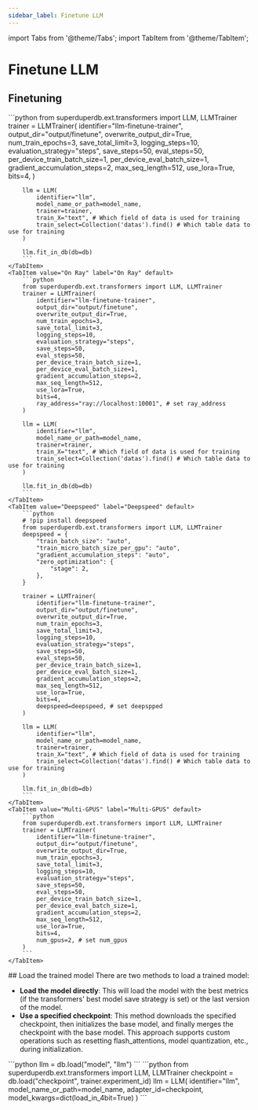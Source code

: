 ```yaml
---
sidebar_label: Finetune LLM
---
```

import Tabs from '@theme/Tabs';
import TabItem from '@theme/TabItem';

<!-- TABS -->
# Finetune LLM

## Finetuning


<Tabs>
    <TabItem value="Local" label="Local" default>
        ```python
        from superduperdb.ext.transformers import LLM, LLMTrainer
        trainer = LLMTrainer(
            identifier="llm-finetune-trainer",
            output_dir="output/finetune",
            overwrite_output_dir=True,
            num_train_epochs=3,
            save_total_limit=3,
            logging_steps=10,
            evaluation_strategy="steps",
            save_steps=50,
            eval_steps=50,
            per_device_train_batch_size=1,
            per_device_eval_batch_size=1,
            gradient_accumulation_steps=2,
            max_seq_length=512,
            use_lora=True, 
            bits=4,
        )
        
        llm = LLM(
            identifier="llm",
            model_name_or_path=model_name,
            trainer=trainer,
            train_X="text", # Which field of data is used for training
            train_select=Collection('datas').find() # Which table data to use for training
        )
        
        llm.fit_in_db(db=db)        
        ```
    </TabItem>
    <TabItem value="On Ray" label="On Ray" default>
        ```python
        from superduperdb.ext.transformers import LLM, LLMTrainer
        trainer = LLMTrainer(
            identifier="llm-finetune-trainer",
            output_dir="output/finetune",
            overwrite_output_dir=True,
            num_train_epochs=3,
            save_total_limit=3,
            logging_steps=10,
            evaluation_strategy="steps",
            save_steps=50,
            eval_steps=50,
            per_device_train_batch_size=1,
            per_device_eval_batch_size=1,
            gradient_accumulation_steps=2,
            max_seq_length=512,
            use_lora=True,
            bits=4,
            ray_address="ray://localhost:10001", # set ray_address
        )
        
        llm = LLM(
            identifier="llm",
            model_name_or_path=model_name,
            trainer=trainer,
            train_X="text", # Which field of data is used for training
            train_select=Collection('datas').find() # Which table data to use for training
        )
        
        llm.fit_in_db(db=db)        
        ```
    </TabItem>
    <TabItem value="Deepspeed" label="Deepspeed" default>
        ```python
        # !pip install deepspeed
        from superduperdb.ext.transformers import LLM, LLMTrainer
        deepspeed = {
            "train_batch_size": "auto",
            "train_micro_batch_size_per_gpu": "auto",
            "gradient_accumulation_steps": "auto",
            "zero_optimization": {
                "stage": 2,
            },
        }
        
        trainer = LLMTrainer(
            identifier="llm-finetune-trainer",
            output_dir="output/finetune",
            overwrite_output_dir=True,
            num_train_epochs=3,
            save_total_limit=3,
            logging_steps=10,
            evaluation_strategy="steps",
            save_steps=50,
            eval_steps=50,
            per_device_train_batch_size=1,
            per_device_eval_batch_size=1,
            gradient_accumulation_steps=2,
            max_seq_length=512,
            use_lora=True,
            bits=4,
            deepspeed=deepspeed, # set deepspped
        )
        
        llm = LLM(
            identifier="llm",
            model_name_or_path=model_name,
            trainer=trainer,
            train_X="text", # Which field of data is used for training
            train_select=Collection('datas').find() # Which table data to use for training
        )
        
        llm.fit_in_db(db=db)        
        ```
    </TabItem>
    <TabItem value="Multi-GPUS" label="Multi-GPUS" default>
        ```python
        from superduperdb.ext.transformers import LLM, LLMTrainer
        trainer = LLMTrainer(
            identifier="llm-finetune-trainer",
            output_dir="output/finetune",
            overwrite_output_dir=True,
            num_train_epochs=3,
            save_total_limit=3,
            logging_steps=10,
            evaluation_strategy="steps",
            save_steps=50,
            eval_steps=50,
            per_device_train_batch_size=1,
            per_device_eval_batch_size=1,
            gradient_accumulation_steps=2,
            max_seq_length=512,
            use_lora=True,
            bits=4,
            num_gpus=2, # set num_gpus
        )        
        ```
    </TabItem>
</Tabs>
## Load the trained model
There are two methods to load a trained model:

- **Load the model directly**: This will load the model with the best metrics (if the transformers' best model save strategy is set) or the last version of the model.
- **Use a specified checkpoint**: This method downloads the specified checkpoint, then initializes the base model, and finally merges the checkpoint with the base model. This approach supports custom operations such as resetting flash_attentions, model quantization, etc., during initialization.


<Tabs>
    <TabItem value="Load Trained Model Directly" label="Load Trained Model Directly" default>
        ```python
        llm = db.load("model", "llm")        
        ```
    </TabItem>
    <TabItem value="Use a specified checkpoint" label="Use a specified checkpoint" default>
        ```python
        from superduperdb.ext.transformers import LLM, LLMTrainer
        checkpoint = db.load("checkpoint", trainer.experiment_id)
        llm = LLM(
            identifier="llm",
            model_name_or_path=model_name,
            adapter_id=checkpoint,
            model_kwargs=dict(load_in_4bit=True)
        )        
        ```
    </TabItem>
</Tabs>
